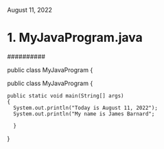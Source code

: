 August 11, 2022

# 1.   MyJavaProgram.java



##########

public class MyJavaProgram
{

  public class MyJavaProgram {
  
    public static void main(String[] args)
    {
      System.out.println("Today is August 11, 2022");
      System.out.println("My name is James Barnard";
      
      }
      
  }

